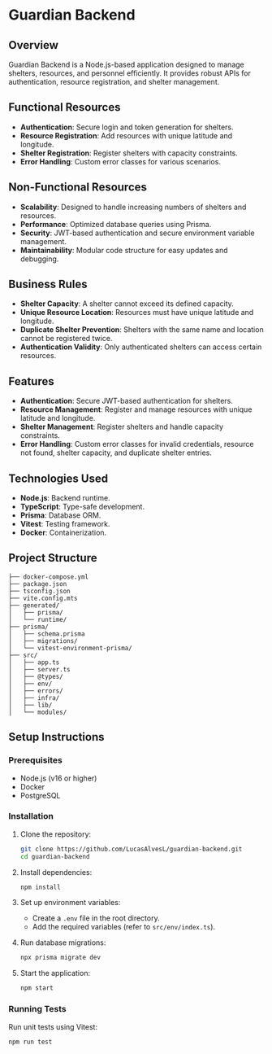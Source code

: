 # Guardian Backend

## Overview
Guardian Backend is a Node.js-based application designed to manage shelters, resources, and personnel efficiently. It provides robust APIs for authentication, resource registration, and shelter management.

## Functional Resources
- **Authentication**: Secure login and token generation for shelters.
- **Resource Registration**: Add resources with unique latitude and longitude.
- **Shelter Registration**: Register shelters with capacity constraints.
- **Error Handling**: Custom error classes for various scenarios.

## Non-Functional Resources
- **Scalability**: Designed to handle increasing numbers of shelters and resources.
- **Performance**: Optimized database queries using Prisma.
- **Security**: JWT-based authentication and secure environment variable management.
- **Maintainability**: Modular code structure for easy updates and debugging.

## Business Rules
- **Shelter Capacity**: A shelter cannot exceed its defined capacity.
- **Unique Resource Location**: Resources must have unique latitude and longitude.
- **Duplicate Shelter Prevention**: Shelters with the same name and location cannot be registered twice.
- **Authentication Validity**: Only authenticated shelters can access certain resources.

## Features
- **Authentication**: Secure JWT-based authentication for shelters.
- **Resource Management**: Register and manage resources with unique latitude and longitude.
- **Shelter Management**: Register shelters and handle capacity constraints.
- **Error Handling**: Custom error classes for invalid credentials, resource not found, shelter capacity, and duplicate shelter entries.

## Technologies Used
- **Node.js**: Backend runtime.
- **TypeScript**: Type-safe development.
- **Prisma**: Database ORM.
- **Vitest**: Testing framework.
- **Docker**: Containerization.

## Project Structure
```
├── docker-compose.yml
├── package.json
├── tsconfig.json
├── vite.config.mts
├── generated/
│   ├── prisma/
│   └── runtime/
├── prisma/
│   ├── schema.prisma
│   ├── migrations/
│   └── vitest-environment-prisma/
├── src/
│   ├── app.ts
│   ├── server.ts
│   ├── @types/
│   ├── env/
│   ├── errors/
│   ├── infra/
│   ├── lib/
│   └── modules/
```

## Setup Instructions

### Prerequisites
- Node.js (v16 or higher)
- Docker
- PostgreSQL

### Installation
1. Clone the repository:
   ```bash
   git clone https://github.com/LucasAlvesL/guardian-backend.git
   cd guardian-backend
   ```
2. Install dependencies:
   ```bash
   npm install
   ```
3. Set up environment variables:
   - Create a `.env` file in the root directory.
   - Add the required variables (refer to `src/env/index.ts`).

4. Run database migrations:
   ```bash
   npx prisma migrate dev
   ```

5. Start the application:
   ```bash
   npm start
   ```

### Running Tests
Run unit tests using Vitest:
```bash
npm run test
```